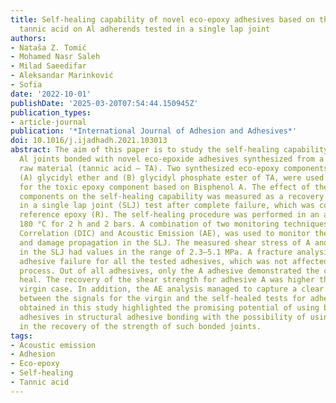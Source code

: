 ```yaml
---
title: Self-healing capability of novel eco-epoxy adhesives based on the modified
  tannic acid on Al adherends tested in a single lap joint
authors:
- Nataša Z. Tomić
- Mohamed Nasr Saleh
- Milad Saeedifar
- Aleksandar Marinković
- Sofia
date: '2022-10-01'
publishDate: '2025-03-20T07:54:44.150945Z'
publication_types:
- article-journal
publication: '*International Journal of Adhesion and Adhesives*'
doi: 10.1016/j.ijadhadh.2021.103013
abstract: The aim of this paper is to study the self-healing capability of fractured
  Al joints bonded with novel eco-epoxide adhesives synthesized from a bio-renewable
  raw material (tannic acid – TA). Two synthesized eco-epoxy components based on TA,
  (A) glycidyl ether and (B) glycidyl phosphate ester of TA, were used as a replacement
  for the toxic epoxy component based on Bisphenol A. The effect of the eco-epoxy
  components on the self-healing capability was measured as a recovery of shear strength
  in a single lap joint (SLJ) test after complete failure, which was compared to the
  reference epoxy (R). The self-healing procedure was performed in an autoclave at
  180 °C for 2 h and 2 bars. A combination of two monitoring techniques, Digital Image
  Correlation (DIC) and Acoustic Emission (AE), was used to monitor the strain distribution
  and damage propagation in the SLJ. The measured shear stress of A and B adhesives
  in the SLJ had values in the range of 2.3–5.1 MPa. A fracture analysis showed complete
  adhesive failure for all the tested adhesives, which was not affected by the self-healing
  process. Out of all adhesives, only the A adhesive demonstrated the capability to
  heal. The recovery of the shear strength for adhesive A was higher than 50% of the
  virgin case. In addition, the AE analysis managed to capture a clear distinction
  between the signals for the virgin and the self-healed tests for adhesive A. Results
  obtained in this study highlighted the promising potential of using bio-based epoxy
  adhesives in structural adhesive bonding with the possibility of using self-healing
  in the recovery of the strength of such bonded joints.
tags:
- Acoustic emission
- Adhesion
- Eco-epoxy
- Self-healing
- Tannic acid
---
```

